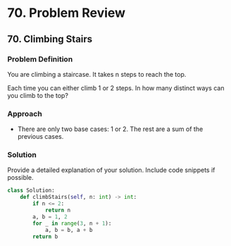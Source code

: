 # 70. Problem Review

## 70. Climbing Stairs

### Problem Definition
You are climbing a staircase. It takes n steps to reach the top.

Each time you can either climb 1 or 2 steps. In how many distinct ways can you climb to the top?

### Approach
- There are only two base cases: 1 or 2. The rest are a sum of the previous cases.

### Solution
Provide a detailed explanation of your solution. Include code snippets if possible.

```python
class Solution:
    def climbStairs(self, n: int) -> int:
        if n <= 2:
            return n
        a, b = 1, 2
        for _ in range(3, n + 1):
            a, b = b, a + b
        return b
